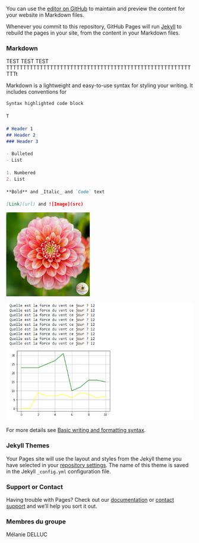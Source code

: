 
You can use the [editor on GitHub](https://github.com/are-dynamic-2022-g3/Pollinisaton/edit/gh-pages/index.md) to maintain and preview the content for your website in Markdown files.

Whenever you commit to this repository, GitHub Pages will run [Jekyll](https://jekyllrb.com/) to rebuild the pages in your site, from the content in your Markdown files.

### Markdown
TEST TEST TEST TTTTTTTTTTTTTTTTTTTTTTTTTTTTTTTTTTTTTTTTTTTTTTTTTTTTTTTTTTt

Markdown is a lightweight and easy-to-use syntax for styling your writing. It includes conventions for

```markdown
Syntax highlighted code block

T

# Header 1
## Header 2
### Header 3

- Bulleted
- List

1. Numbered
2. List

**Bold** and _Italic_ and `Code` text

[Link](url) and ![Image](src)
```


![Fleur](https://github.com/are-dynamic-2022-g3/Pollinisation/blob/gh-pages/Images/Logo.jpg)


![Resultat](https://github.com/are-dynamic-2022-g3/Pollinisation/blob/gh-pages/resultat_simulation_vent_avec_taux.PNG)

For more details see 
[Basic writing and formatting syntax](https://docs.github.com/en/github/writing-on-github/getting-started-with-writing-and-formatting-on-github/basic-writing-and-formatting-syntax).

### Jekyll Themes

Your Pages site will use the layout and styles from the Jekyll theme you have selected in your [repository settings](https://github.com/are-dynamic-2022-g3/Pollinisaton/settings/pages). The name of this theme is saved in the Jekyll `_config.yml` configuration file.

### Support or Contact

Having trouble with Pages? Check out our [documentation](https://docs.github.com/categories/github-pages-basics/) or [contact support](https://support.github.com/contact) and we’ll help you sort it out.

### Membres du groupe

Mélanie DELLUC
